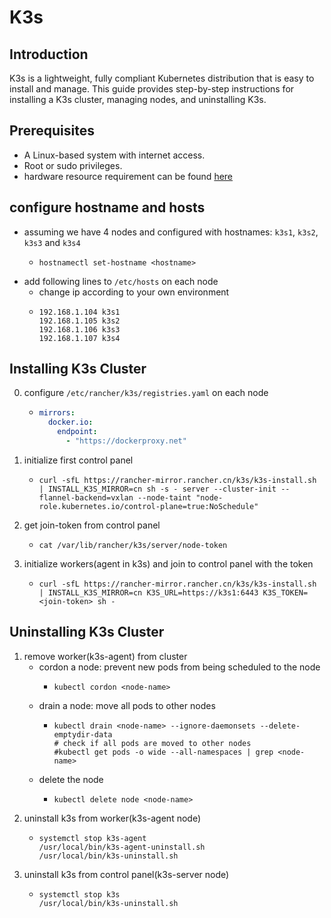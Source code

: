 # K3s

## Introduction
K3s is a lightweight, fully compliant Kubernetes distribution that is easy to install and manage. This guide provides step-by-step instructions for installing a K3s cluster, managing nodes, and uninstalling K3s.

## Prerequisites
* A Linux-based system with internet access.
* Root or sudo privileges.
* hardware resource requirement can be found [here](https://docs.k3s.io/zh/installation/requirements#cpu-and-memory)

## configure hostname and hosts

* assuming we have 4 nodes and configured with hostnames: `k3s1`, `k3s2`, `k3s3` and `k3s4`
    * ```shell
      hostnamectl set-hostname <hostname>
      ```
* add following lines to `/etc/hosts` on each node
    * change ip according to your own environment
    * ```text
      192.168.1.104 k3s1
      192.168.1.105 k3s2
      192.168.1.106 k3s3
      192.168.1.107 k3s4
      ```

## Installing K3s Cluster

0. configure `/etc/rancher/k3s/registries.yaml` on each node
    * ```yaml
      mirrors:
        docker.io:
          endpoint:
            - "https://dockerproxy.net"
      ```

1. initialize first control panel
    * ```shell
      curl -sfL https://rancher-mirror.rancher.cn/k3s/k3s-install.sh | INSTALL_K3S_MIRROR=cn sh -s - server --cluster-init --flannel-backend=vxlan --node-taint "node-role.kubernetes.io/control-plane=true:NoSchedule"
      ```
2. get join-token from control panel
    * ```shell
      cat /var/lib/rancher/k3s/server/node-token
      ```
3. initialize workers(agent in k3s) and join to control panel with the token
    * ```shell
      curl -sfL https://rancher-mirror.rancher.cn/k3s/k3s-install.sh | INSTALL_K3S_MIRROR=cn K3S_URL=https://k3s1:6443 K3S_TOKEN=<join-token> sh -
      ```

## Uninstalling K3s Cluster
1. remove worker(k3s-agent) from cluster
    * cordon a node: prevent new pods from being scheduled to the node
        + ```shell
          kubectl cordon <node-name>
          ```
    * drain a node: move all pods to other nodes
        + ```shell
          kubectl drain <node-name> --ignore-daemonsets --delete-emptydir-data
          # check if all pods are moved to other nodes
          #kubectl get pods -o wide --all-namespaces | grep <node-name>
          ```
    * delete the node
        + ```shell
          kubectl delete node <node-name>
          ```
2. uninstall k3s from worker(k3s-agent node)
    * ```shell
      systemctl stop k3s-agent
      /usr/local/bin/k3s-agent-uninstall.sh
      /usr/local/bin/k3s-uninstall.sh
      ```
3. uninstall k3s from control panel(k3s-server node)
    * ```shell
      systemctl stop k3s
      /usr/local/bin/k3s-uninstall.sh
      ```